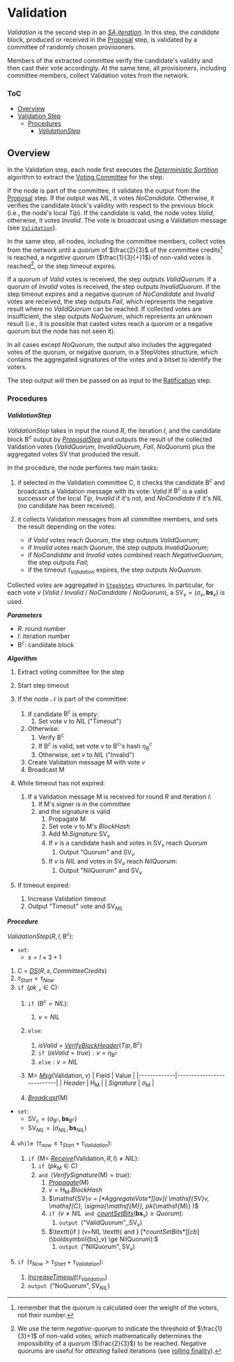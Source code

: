 # Validation
*Validation* is the second step in an [*SA iteration*][sai]. In this step, the *candidate* block, produced or received in the [Proposal][prop] step, is validated by a committee of randomly chosen provisioners.

Members of the extracted committee verify the candidate's validity and then cast their vote accordingly. At the same time, all provisioners, including committee members, collect Validation votes from the network.

### ToC
  - [Overview](#overview)
  - [Validation Step](#validation-step)
    - [Procedures](#procedures)
      - [*ValidationStep*](#validationstep)


## Overview
In the Validation step, each node first executes the [*Deterministic Sortition*][ds] algorithm to extract the [Voting Committee][vc] for the step.

If the node is part of the committee, it validates the output from the [Proposal][prop] step. If the output was $NIL$, it votes $NoCandidate$. Otherwise, it verifies the candidate block's validity with respect to the previous block (i.e., the node's local $Tip$). If the candidate is valid, the node votes $Valid$, otherwise, it votes $Invalid$.
The vote is broadcast using a $\mathsf{Validation}$ message (see [`Validation`][vmsg]).

In the same step, all nodes, including the committee members, collect votes from the network until a *quorum* of $\frac{2}{3}$ of the committee credits[^1] is reached, a *negative quorum* ($\frac{1}{3}{+}1$) of non-valid votes is reached[^2], or the step timeout expires. 

If a quorum of $Valid$ votes is received, the step outputs $ValidQuorum$. If a quorum of $Invalid$ votes is received, the step outputs $InvalidQuorum$. If the step timeout expires and a negative quorum of $NoCandidate$ and $Invalid$ votes are received, the step outputs $Fail$, which represents the negative result where no $ValidQuorum$ can be reached. 
If collected votes are insufficient, the step outputs $NoQuorum$, which represents an unknown result (i.e., it is possible that casted votes reach a quorum or a negative quorum but the node has not seen it).

In all cases except $NoQuorum$, the output also includes the aggregated votes of the quorum, or negative quorum, in a $\mathsf{StepVotes}$ structure, which contains the aggregated signatures of the votes and a bitset to identify the voters.

The step output will then be passed on as input to the [Ratification][rat] step.

### Procedures

#### *ValidationStep*
*ValidationStep* takes in input the round $R$, the iteration $I$, and the candidate block $\mathsf{B}^c$ output by [*ProposalStep*][ps] and outputs the result of the collected Validation votes ($ValidQuorum$, $InvalidQuorum$, $Fail$, $NoQuorum$) plus the aggregated votes $\mathsf{SV}$ that produced the result.

In the procedure, the node performs two main tasks: 

1. if selected in the Validation committee $\mathsf{C}$, it checks the candidate $\mathsf{B}^c$ and broadcasts a $\mathsf{Validation}$ message with its vote: $Valid$ if $\mathsf{B}^c$ is a valid successor of the local $Tip$, $Invalid$ if it's not, and $NoCandidate$ if it's $NIL$ (no candidate has been received).

1. it collects $\mathsf{Validation}$ messages from all committee members, and sets the result depending on the votes:
   - if $Valid$ votes reach $Quorum$, the step outputs $ValidQuorum$;
   - if $Invalid$ votes reach $Quorum$, the step outputs $InvalidQuorum$;
   - if $NoCandidate$ and $Invalid$ votes combined reach $NegativeQuorum$, the step outputs $Fail$;
   - if the timeout $\tau_{Validation}$ expires, the step outputs $NoQuorum$.

Collected votes are aggregated in [`StepVotes`][sv] structures. In particular, for each vote $v$ ($Valid$ / $Invalid$ / $NoCandidate$ / $NoQuorum$), a $\mathsf{SV}_v=(\sigma_v,\boldsymbol{bs}_v)$ is used.

***Parameters***
- $R$: round number
- $I$: iteration number
- $\mathsf{B}^c$: candidate block

***Algorithm***
1. Extract voting committee for the step
2. Start step timeout
3. If the node $\mathcal{N}$ is part of the committee:
   1. If candidate $\mathsf{B}^c$ is empty:
      1. Set vote $v$ to $NIL$ ($\text{"Timeout"}$)
   2. Otherwise:
      1. Verify $\mathsf{B}^c$
      2. If $\mathsf{B}^c$ is valid, set vote $v$ to $\mathsf{B}^c$'s hash $\eta_\mathsf{B}^c$
      3. Otherwise, set $v$ to $NIL$ ($\text{"Invalid"}$)
   3. Create $\mathsf{Validation}$ message $\mathsf{M}$ with vote $v$
   4. Broadcast $\mathsf{M}$

4. While timeout has not expired:
   1. If a $\mathsf{Validation}$ message $\mathsf{M}$ is received for round $R$ and iteration $I$:
      1. If $\mathsf{M}$'s signer is in the committee
      2. and the signature is valid
         1. Propagate $\mathsf{M}$
         2. Set vote $v$ to $\mathsf{M}$'s $BlockHash$
         3. Add $\mathsf{M}.Signature$ $\mathsf{SV}_v$
         4. If $v$ is a candidate hash and votes in $\mathsf{SV}_v$ reach $Quorum$
            1. Output $\text{"Quorum"}$ and $\mathsf{SV}_v$
         5. If $v$ is $NIL$ and votes in $\mathsf{SV}_v$ reach $NilQuorum$:
            1. Output $\text{"NilQuorum"}$ and $\mathsf{SV}_v$
 5. If timeout expired:
    1. Increase Validation timeout
    2. Output $\text{"Timeout"}$ vote and $\mathsf{SV}_{NIL}$
    <!-- TODO: why do we output SV_NIL? what if we have all Valid votes but less than Quorum? -->

***Procedure***

$ValidationStep( R, I, \mathsf{B}^c ) :$
- $\texttt{set}:$ 
  - $s = I \times 3 + 1$
1. $\mathsf{C}$ = [*DS*][dsa]$(R,s,CommitteeCredits)$
2. $\tau_{Start} = \tau_{Now}$
3. $\texttt{if } (pk_\mathcal{N} \in \mathsf{C}):$
   1. $\texttt{if } (\mathsf{B}^c = NIL):$
      1. $v = NIL$
   2. $\texttt{else}:$
      1. $isValid$ = [*VerifyBlockHeader*][vbh]$(Tip,\mathsf{B}^c)$
      2. $\texttt{if } (isValid = true) : v = \eta_{\mathsf{B}^c}$
      3. $\texttt{else}: v = NIL$
   3. $`\mathsf{M} = `$ [*Msg*][msg]$(\mathsf{Validation}, v)$
      | Field       | Value                     | 
      |-------------|---------------------------|
      | $Header$    | $\mathsf{H}_{\mathsf{M}}$ |
      | $Signature$ | $\sigma_{\mathsf{M}}$     |

   4. [*Broadcast*][mx]$(\mathsf{M})$

- $\texttt{set}:$
   - $\mathsf{SV}_c = (\sigma_{\mathsf{B}^c}, \boldsymbol{bs}_{\mathsf{B}^c})$
   - $\mathsf{SV}_{NIL} = (\sigma_{NIL}, \boldsymbol{bs}_{NIL})$

4. $\texttt{while } (\tau_{now} \le \tau_{Start}+\tau_{Validation}):$
   1. $\texttt{if } (\mathsf{M} =$ [*Receive*][mx]$(\mathsf{Validation},R,I) \ne NIL):$
      1. $\texttt{if } (pk_{\mathsf{M}} \in \mathsf{C})$
      2. $\texttt{and }($*VerifySignature*$(\mathsf{M}) = true):$
         1. [*Propagate*][mx]$(\mathsf{M})$
         2. $v = \mathsf{H}_{\mathsf{M}}.BlockHash$
         3. $\mathsf{SV}_v = $[*AggregateVote*][av]$( \mathsf{SV}_v, \mathsf{C}, \sigma_{\mathsf{M}}, pk_{\mathsf{M}} )$
         4. $\texttt{if } (v \ne NIL \texttt{ and }$[*countSetBits*][cb]$(\boldsymbol{bs}_v) \ge Quorum):$
            1. $\texttt{output } (\text{"ValidQuorum"},, \mathsf{SV}_v)$
         5. $\texttt{if } (v=NIL \texttt{ and } $[*countSetBits*][cb]$(\boldsymbol{bs}_v) \ge NilQuorum):$
            1. $\texttt{output } (\text{"NilQuorum"}, \mathsf{SV}_v)$

 5. $\texttt{if } (\tau_{Now} \gt \tau_{Start}+\tau_{Validation}):$
    1. [*IncreaseTimeout*][it]$(\tau_{Validation})$
    2. $\texttt{output } (\text{"NoQuorum"}, \mathsf{SV}_{NIL})$


<!----------------------- FOOTNOTES ----------------------->
[^1]: remember that the quorum is calculated over the weight of the voters, not their number.
[^2]: We use the term *negative-quorum* to indicate the threshold of $\frac{1}{3}+1$ of non-valid votes, which mathematically determines the impossibility of a *quorum* ($\frac{2}{3}$) to be reached. Negative quorums are useful for *attesting* failed iterations (see [rolling finality][rf]).

<!------------------------- LINKS ------------------------->
<!-- https://github.com/dusk-network/dusk-protocol/tree/main/consensus/validation/README.md -->
[val]: #validation-step


<!-- Consensus -->
[cp]:  https://github.com/dusk-network/dusk-protocol/tree/main/consensus/README.md#consensus-parameters
[p]:   https://github.com/dusk-network/dusk-protocol/tree/main/consensus/README.md#provisioners-and-stakes
[sv]:  https://github.com/dusk-network/dusk-protocol/tree/main/consensus/README.md#stepvotes
[av]:  https://github.com/dusk-network/dusk-protocol/tree/main/consensus/README.md#aggregatevote
[it]:  https://github.com/dusk-network/dusk-protocol/tree/main/consensus/README.md#increasetimeout
[sai]: https://github.com/dusk-network/dusk-protocol/tree/main/consensus/README.md#saiteration
<!-- Proposal -->
[prop]: https://github.com/dusk-network/dusk-protocol/tree/main/consensus/proposal
[ps]:   https://github.com/dusk-network/dusk-protocol/tree/main/consensus/proposal#proposalstep
<!-- Ratification -->
[rat]: https://github.com/dusk-network/dusk-protocol/tree/main/consensus/ratification
<!-- Sortition -->
[ds]:  https://github.com/dusk-network/dusk-protocol/tree/main/consensus/sortition/README.md
[dsa]: https://github.com/dusk-network/dusk-protocol/tree/main/consensus/sortition/README.md#deterministic-sortition-ds
[vc]:  https://github.com/dusk-network/dusk-protocol/tree/main/consensus/sortition/README.md#voting-committees
[sc]:  https://github.com/dusk-network/dusk-protocol/tree/main/consensus/sortition/README.md#subcommittees
[cb]:  https://github.com/dusk-network/dusk-protocol/tree/main/consensus/sortition/README.md#countsetbits
<!-- Chain Management -->
[vbh]: https://github.com/dusk-network/dusk-protocol/tree/main/consensus/chain-management/README.md#verifyblockheader
[rf]:  https://github.com/dusk-network/dusk-protocol/tree/main/consensus/chain-management/README.md#rolling-finality
<!-- Messages -->
[msg]: https://github.com/dusk-network/dusk-protocol/tree/main/consensus/messages/README.md#message-creation
[mx]:  https://github.com/dusk-network/dusk-protocol/tree/main/consensus/messages/README.md#message-exchange
[vmsg]: https://github.com/dusk-network/dusk-protocol/tree/main/consensus/messages/README.md#validation-message
